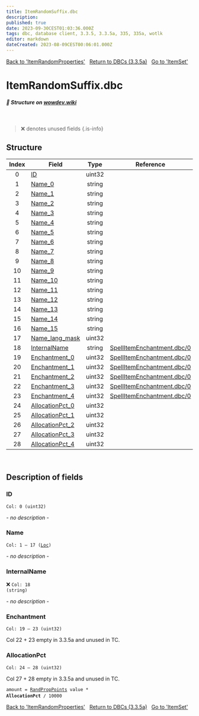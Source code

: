 ```yaml
---
title: ItemRandomSuffix.dbc
description:
published: true
date: 2023-09-30CEST01:03:36.000Z
tags: dbc, database client, 3.3.5, 3.3.5a, 335, 335a, wotlk
editor: markdown
dateCreated: 2023-08-09CEST00:06:01.000Z
---
```

<a href="https://trinitycore.info/files/DBC/335/itemrandomproperties" class="mt-5 v-btn v-btn--depressed v-btn--flat v-btn--outlined theme--light v-size--default darkblue--text text--lighten-3"><span class="v-btn__content"><i aria-hidden="true" class="v-icon notranslate v-icon--left mdi mdi-arrow-left theme--light"></i><span>Back to 'ItemRandomProperties'</span></span></a>&nbsp;&nbsp;&nbsp;<a href="https://trinitycore.info/files/DBC/335/DBC" class="mt-5 v-btn v-btn--depressed v-btn--flat v-btn--outlined theme--light v-size--default darkblue--text text--lighten-3"><span class="v-btn__content"><i aria-hidden="true" class="v-icon notranslate v-icon--left mdi mdi-home-outline theme--light"></i><span>Return to DBCs (3.3.5a)</span></span></a>&nbsp;&nbsp;&nbsp;<a href="https://trinitycore.info/files/DBC/335/itemset" class="mt-5 v-btn v-btn--depressed v-btn--flat v-btn--outlined theme--light v-size--default darkblue--text text--lighten-3"><span class="v-btn__content"><span>Go to 'ItemSet'</span><i aria-hidden="true" class="v-icon notranslate v-icon--right mdi mdi-arrow-right theme--light"></i></span></a>

# ItemRandomSuffix.dbc
##### :pencil: Structure on [wowdev.wiki](https://wowdev.wiki/DB/ItemRandomSuffix)
&nbsp;

> :x: denotes unused fields
{.is-info}


## Structure

| Index | Field | Type | Reference |
| :---: | --- | :---: | --- |
| 0 | [ID](#id-alt) | uint32 |  |
| 1 | [Name_0](#name-alt) | string |  |
| 2 | [Name_1](#name-alt) | string |  |
| 3 | [Name_2](#name-alt) | string |  |
| 4 | [Name_3](#name-alt) | string |  |
| 5 | [Name_4](#name-alt) | string |  |
| 6 | [Name_5](#name-alt) | string |  |
| 7 | [Name_6](#name-alt) | string |  |
| 8 | [Name_7](#name-alt) | string |  |
| 9 | [Name_8](#name-alt) | string |  |
| 10 | [Name_9](#name-alt) | string |  |
| 11 | [Name_10](#name-alt) | string |  |
| 12 | [Name_11](#name-alt) | string |  |
| 13 | [Name_12](#name-alt) | string |  |
| 14 | [Name_13](#name-alt) | string |  |
| 15 | [Name_14](#name-alt) | string |  |
| 16 | [Name_15](#name-alt) | string |  |
| 17 | [Name_lang_mask](#name-alt) | uint32 |  |
| 18 | [InternalName](#internalname) | string | [SpellItemEnchantment.dbc/0](/files/DBC/335/spellitemenchantment#id-alt) |
| 19 | [Enchantment_0](#enchantment) | uint32 | [SpellItemEnchantment.dbc/0](/files/DBC/335/spellitemenchantment#id-alt) |
| 20 | [Enchantment_1](#enchantment) | uint32 | [SpellItemEnchantment.dbc/0](/files/DBC/335/spellitemenchantment#id-alt) |
| 21 | [Enchantment_2](#enchantment) | uint32 | [SpellItemEnchantment.dbc/0](/files/DBC/335/spellitemenchantment#id-alt) |
| 22 | [Enchantment_3](#enchantment) | uint32 | [SpellItemEnchantment.dbc/0](/files/DBC/335/spellitemenchantment#id-alt) |
| 23 | [Enchantment_4](#enchantment) | uint32 | [SpellItemEnchantment.dbc/0](/files/DBC/335/spellitemenchantment#id-alt) |
| 24 | [AllocationPct_0](#allocationpct) | uint32 |  |
| 25 | [AllocationPct_1](#allocationpct) | uint32 |  |
| 26 | [AllocationPct_2](#allocationpct) | uint32 |  |
| 27 | [AllocationPct_3](#allocationpct) | uint32 |  |
| 28 | [AllocationPct_4](#allocationpct) | uint32 |  |
&nbsp;
## Description of fields

### ID <!-- {#id-alt} -->
<code>Col: 0 (uint32)</code>

*- no description -*
&nbsp;

### Name <!-- {#name-alt} -->
<code>Col: 1 &ndash; 17 ([Loc](/how-to/localization))</code>

*- no description -*
&nbsp;

### InternalName
:x: <code>Col: 18 (string)</code>

*- no description -*
&nbsp;

### Enchantment
<code>Col: 19 &ndash; 23 (uint32)</code>

Col 22 + 23 empty in 3.3.5a and unused in TC.
&nbsp;

### AllocationPct
<code>Col: 24 &ndash; 28 (uint32)</code>

Col 27 + 28 empty in 3.3.5a and unused in TC.

<code>amount = [RandPropPoints](/files/DBC/335/randproppoints) value \* **AllocationPct** / 10000</code>
&nbsp;

<a href="https://trinitycore.info/files/DBC/335/itemrandomproperties" class="mt-5 v-btn v-btn--depressed v-btn--flat v-btn--outlined theme--light v-size--default darkblue--text text--lighten-3"><span class="v-btn__content"><i aria-hidden="true" class="v-icon notranslate v-icon--left mdi mdi-arrow-left theme--light"></i><span>Back to 'ItemRandomProperties'</span></span></a>&nbsp;&nbsp;&nbsp;<a href="https://trinitycore.info/files/DBC/335/DBC" class="mt-5 v-btn v-btn--depressed v-btn--flat v-btn--outlined theme--light v-size--default darkblue--text text--lighten-3"><span class="v-btn__content"><i aria-hidden="true" class="v-icon notranslate v-icon--left mdi mdi-home-outline theme--light"></i><span>Return to DBCs (3.3.5a)</span></span></a>&nbsp;&nbsp;&nbsp;<a href="https://trinitycore.info/files/DBC/335/itemset" class="mt-5 v-btn v-btn--depressed v-btn--flat v-btn--outlined theme--light v-size--default darkblue--text text--lighten-3"><span class="v-btn__content"><span>Go to 'ItemSet'</span><i aria-hidden="true" class="v-icon notranslate v-icon--right mdi mdi-arrow-right theme--light"></i></span></a>
